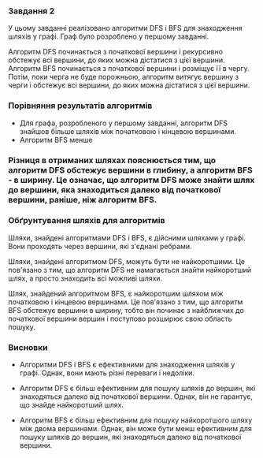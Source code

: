 ### Завдання 2

У цьому завданні реалізовано алгоритми DFS і BFS для знаходження шляхів у графі. Граф було розроблено у першому завданні.

Алгоритм DFS починається з початкової вершини і рекурсивно обстежує всі вершини, до яких можна дістатися з цієї вершини. Алгоритм BFS починається з початкової вершини і розміщує її в чергу. Потім, поки черга не буде порожньою, алгоритм витягує вершину з черги і обстежує всі вершини, до яких можна дістатися з цієї вершини.

### Порівняння результатів алгоритмів

- Для графа, розробленого у першому завданні, алгоритм DFS знайшов більше шляхів між початковою і кінцевою вершинами. 
- Алгоритм BFS менше

### Різниця в отриманих шляхах пояснюється тим, що алгоритм DFS обстежує вершини в глибину, а алгоритм BFS - в ширину. Це означає, що алгоритм DFS може знайти шлях до вершини, яка знаходиться далеко від початкової вершини, раніше, ніж алгоритм BFS.

### Обґрунтування шляхів для алгоритмів

Шляхи, знайдені алгоритмами DFS і BFS, є дійсними шляхами у графі. Вони проходять через вершини, які з'єднані ребрами.

Шляхи, знайдені алгоритмом DFS, можуть бути не найкоротшими. Це пов'язано з тим, що алгоритм DFS не намагається знайти найкоротший шлях, а просто знаходить всі можливі шляхи.

Шлях, знайдений алгоритмом BFS, є найкоротшим шляхом між початковою і кінцевою вершинами. Це пов'язано з тим, що алгоритм BFS обстежує вершини в ширину, тобто він починає з найближчих до початкової вершини вершин і поступово розширює свою область пошуку.

### Висновки

- Алгоритми DFS і BFS є ефективними для знаходження шляхів у графі. Однак, вони мають різні переваги і недоліки.

- Алгоритм DFS є більш ефективним для пошуку шляхів до вершин, які знаходяться далеко від початкової вершини. Однак, він не гарантує, що знайде найкоротший шлях.

- Алгоритм BFS є більш ефективним для пошуку найкоротшого шляху між двома вершинами. Однак, він може бути менш ефективним для пошуку шляхів до вершин, які знаходяться далеко від початкової вершини.